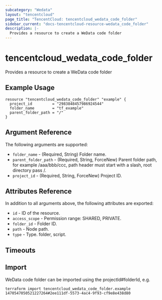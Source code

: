 ```yaml
---
subcategory: "Wedata"
layout: "tencentcloud"
page_title: "TencentCloud: tencentcloud_wedata_code_folder"
sidebar_current: "docs-tencentcloud-resource-wedata_code_folder"
description: |-
  Provides a resource to create a WeData code folder
---
```


# tencentcloud_wedata_code_folder

Provides a resource to create a WeData code folder

## Example Usage

```hcl
resource "tencentcloud_wedata_code_folder" "example" {
  project_id         = "2983848457986924544"
  folder_name        = "tf_example"
  parent_folder_path = "/"
}
```

## Argument Reference

The following arguments are supported:

* `folder_name` - (Required, String) Folder name.
* `parent_folder_path` - (Required, String, ForceNew) Parent folder path, for example /aaa/bbb/ccc, path header must start with a slash, root directory pass /.
* `project_id` - (Required, String, ForceNew) Project ID.

## Attributes Reference

In addition to all arguments above, the following attributes are exported:

* `id` - ID of the resource.
* `access_scope` - Permission range: SHARED, PRIVATE.
* `folder_id` - Folder ID.
* `path` - Node path.
* `type` - Type. folder, script.


## Timeouts

<no value>


## Import

WeData code folder can be imported using the projectId#folderId, e.g.

```
terraform import tencentcloud_wedata_code_folder.example 1470547050521227264#2ee111df-5573-4ac4-9f93-cf9e8e438d80
```

